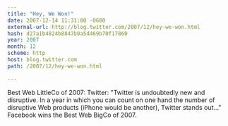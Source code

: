 ```yaml
---
title: "Hey, We Won!"
date: 2007-12-14 11:31:00 -0600
external-url: http://blog.twitter.com/2007/12/hey-we-won.html
hash: d27a1b4824b8847b0a5d469b70f17860
year: 2007
month: 12
scheme: http
host: blog.twitter.com
path: /2007/12/hey-we-won.html

---
```


Best Web LittleCo of 2007: Twitter: "Twitter is undoubtedly new and disruptive. In a year in which you can count on one hand the number of disruptive Web products (iPhone would be another), Twitter stands out..." Facebook wins the Best Web BigCo of 2007.

